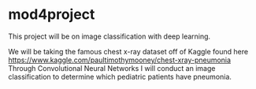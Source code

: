 # mod4project
This project will be on image classification with deep learning. 


We will be taking the famous chest x-ray dataset off of Kaggle found here https://www.kaggle.com/paultimothymooney/chest-xray-pneumonia
Through Convolutional Neural Networks I will conduct an image classification to determine which pediatric patients have 
pneumonia. 

